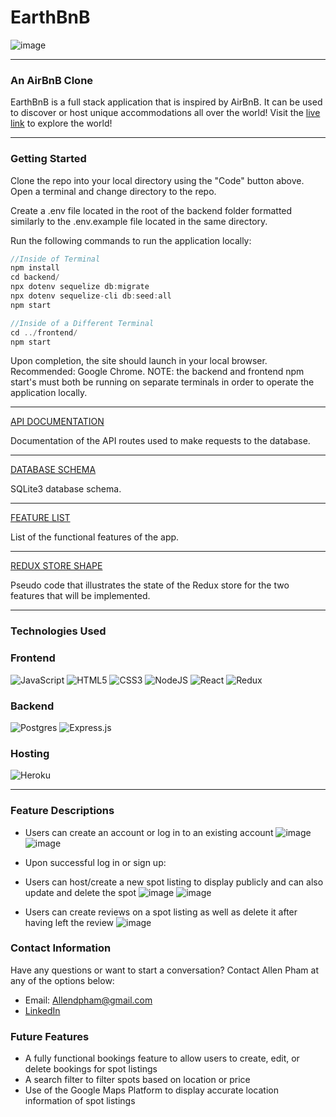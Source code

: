 # EarthBnB
![image](https://i.imgur.com/82DMOew.png)


***
### An AirBnB Clone

EarthBnB is a full stack application that is inspired by AirBnB. It can be used to discover or host unique accommodations all over the world! Visit the [live link](https://airbnb-aa-adpham.herokuapp.com/) to explore the world!

***

### Getting Started

Clone the repo into your local directory using the "Code" button above. Open a terminal and change directory to the repo.

Create a .env file located in the root of the backend folder formatted similarly to the .env.example file located in the same directory.

Run the following commands to run the application locally:
```js
//Inside of Terminal
npm install
cd backend/
npx dotenv sequelize db:migrate
npx dotenv sequelize-cli db:seed:all
npm start

//Inside of a Different Terminal
cd ../frontend/
npm start
```
Upon completion, the site should launch in your local browser. Recommended: Google Chrome.
NOTE: the backend and frontend npm start's must both be running on separate terminals in order to operate the application locally.
***

[API DOCUMENTATION](https://github.com/Allendpham/EarthBnb_Checker/wiki/API-Documentation)

Documentation of the API routes used to make requests to the database.

***
[DATABASE SCHEMA](https://github.com/Allendpham/EarthBnb_Checker/wiki/Database-Schema)

SQLite3 database schema.

***
[FEATURE LIST](https://github.com/Allendpham/EarthBnb_Checker/wiki/Feature-List)

List of the functional features of the app.

***
[REDUX STORE SHAPE](https://github.com/Allendpham/EarthBnb_Checker/wiki/Redux-Store-Shape)

Pseudo code that illustrates the state of the Redux store for the two features that will be implemented.

***
### Technologies Used
### Frontend
![JavaScript](https://img.shields.io/badge/javascript-%23323330.svg?style=for-the-badge&logo=javascript&logoColor=%23F7DF1E)
![HTML5](https://img.shields.io/badge/html5-%23E34F26.svg?style=for-the-badge&logo=html5&logoColor=white)
![CSS3](https://img.shields.io/badge/css3-%231572B6.svg?style=for-the-badge&logo=css3&logoColor=white)
![NodeJS](https://img.shields.io/badge/node.js-6DA55F?style=for-the-badge&logo=node.js&logoColor=white)
![React](https://img.shields.io/badge/react-%2320232a.svg?style=for-the-badge&logo=react&logoColor=%2361DAFB)
![Redux](https://img.shields.io/badge/redux-%23593d88.svg?style=for-the-badge&logo=redux&logoColor=white)

### Backend
![Postgres](https://img.shields.io/badge/postgres-%23316192.svg?style=for-the-badge&logo=postgresql&logoColor=white)
![Express.js](https://img.shields.io/badge/express.js-%23404d59.svg?style=for-the-badge&logo=express&logoColor=%2361DAFB)

### Hosting
![Heroku](https://img.shields.io/badge/heroku-%23430098.svg?style=for-the-badge&logo=heroku&logoColor=white)

***
### Feature Descriptions
* Users can create an account or log in to an existing account
![image](https://i.imgur.com/3SQCm6h.png)
![image](https://i.imgur.com/4F3Lejz.png)

* Upon successful log in or sign up:
* Users can host/create a new spot listing to display publicly and can also update and delete the spot
![image](https://i.imgur.com/YYhfYKA.png)
![image](https://i.imgur.com/fOjmh3V.png)

* Users can create reviews on a spot listing as well as delete it after having left the review
![image](https://i.imgur.com/yh5DEGl.png)

### Contact Information
Have any questions or want to start a conversation? Contact Allen Pham at any of the options below:
* Email: Allendpham@gmail.com
* [LinkedIn](https://www.linkedin.com/in/allen-pham/)

### Future Features
* A fully functional bookings feature to allow users to create, edit, or delete bookings for spot listings
* A search filter to filter spots based on location or price
* Use of the Google Maps Platform to display accurate location information of spot listings
